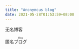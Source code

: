 ```yaml
---
title: "Anonymous blog"
date: 2021-05-28T01:53:59+08:00
---
```

无名博客 </br>

匿名<ruby><rb>ブログ</rb><rt>blog</rt><rp>(blog)</rp></ruby>

